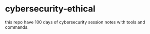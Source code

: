 # cybersecurity-ethical
this repo have 100 days of cybersecurity session notes with tools and commands.
